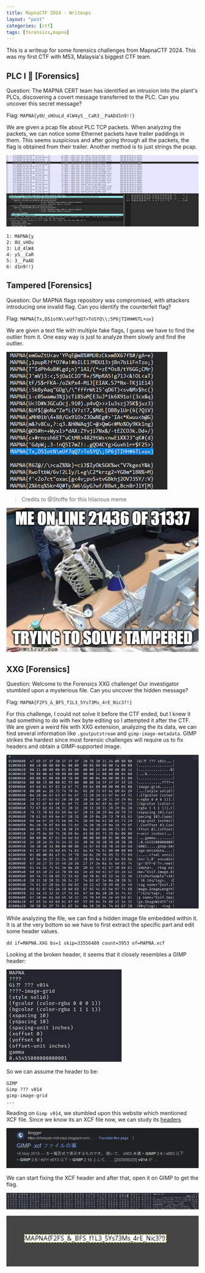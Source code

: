 ```yaml
---
title: MapnaCTF 2024 - Writeups
layout: "post"
categories: [ctf]
tags: [forensics,mapna]
---
```


This is a writeup for some forensics challenges from MapnaCTF 2024. This was my first CTF with M53, Malaysia's biggest CTF team.

## PLC I 🤖 [Forensics]
Question: The MAPNA CERT team has identified an intrusion into the plant's PLCs, discovering a covert message transferred to the PLC. Can you uncover this secret message?

Flag: `MAPNA{y0U_sHOuLd_4lW4yS__CaR3__PaADd1n9!!}`

We are given a pcap file about PLC TCP packets. When analyzing the packets, we can notice some Ethernet packets have trailer paddings in them. This seems suspicious and after going through all the packets, the flag is obtained from their trailer. Another method is to just strings the pcap.

![plc1](/assets/posts/mapnactf2024/plc1.png)

```
1: MAPNA{y
2: 0U_sHOu
3: Ld_4lW4
4: yS__CaR
5: 3__PaAD
6: d1n9!!}
```

## Tampered [Forensics]
Question: Our MAPNA flags repository was compromised, with attackers introducing one invalid flag. Can you identify the counterfeit flag?

Flag: `MAPNA{Tx,D51otN\\eUf7qQ7>ToSYQ\\;5P6jTIHH#6TL+uv}`

We are given a text file with multiple fake flags, I guess we have to find the outlier from it. One easy way is just to analyze them slowly and find the outlier.

![tampered1](/assets/posts/mapnactf2024/tampered1.png)

> Credits to @Stoffe for this hilarious meme

![tampered2](/assets/posts/mapnactf2024/tampered2.png)

## XXG [Forensics]
Question: Welcome to the Forensics XXG challenge! Our investigator stumbled upon a mysterious file. Can you uncover the hidden message?

Flag: `MAPNA{F2FS_&_BFS_f1L3_5Ys73Ms_4rE_Nic3?!}`

For this challenge, I could not solve it before the CTF ended, but I knew it had something to do with hex byte editing so I attempted it after the CTF. We are given a weird file with XXG extension, analyzing the its data, we can find several information like `.goutputstream` and `gimp-image-metadata`. GIMP strikes the hardest since most forensic challenges will require us to fix headers and obtain a GIMP-supported image.

![xxd1](/assets/posts/mapnactf2024/xxd1.png)

While analyzing the file, we can find a hidden image file embedded within it. It is at the very bottom so we have to first extract the specific part and edit some header values.

```
dd if=MAPNA.XXG bs=1 skip=33556480 count=3953 of=MAPNA.xcf
```

Looking at the broken header, it seems that it closely resembles a GIMP header:

![xxd2](/assets/posts/mapnactf2024/xxd2.png)

So we can assume the header to be:
```
GIMP 
Gimp ??? v014
gimp-image-grid
...
```

Reading on `Gimp v014`, we stumbled upon this website which mentioned XCF file. Since we know its an XCF file now, we can study its [headers](https://developer.gimp.org/core/standards/xcf/#header)

![xxd3](/assets/posts/mapnactf2024/xxd3.png)

We can start fixing the XCF header and after that, open it on GIMP to get the flag.

![xxd4](/assets/posts/mapnactf2024/xxd4.png)

![xxd5](/assets/posts/mapnactf2024/xxd5.png)
